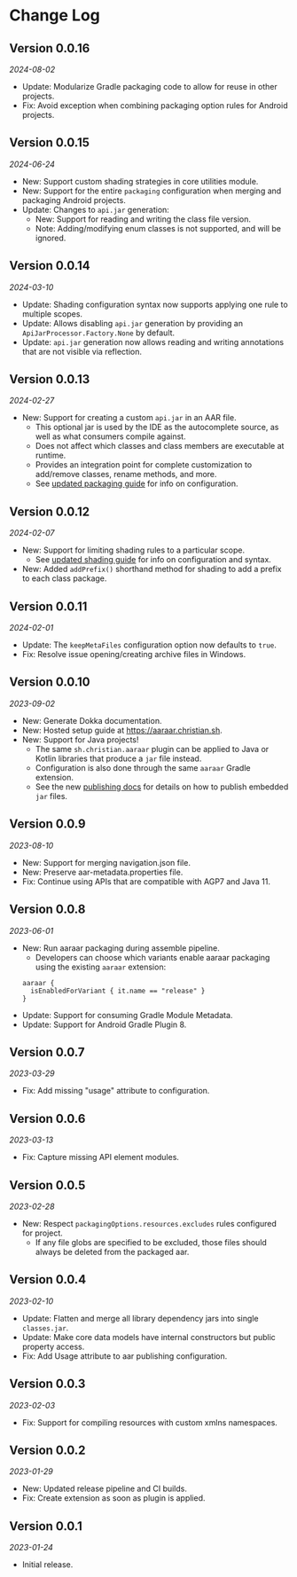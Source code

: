 Change Log
==========

## Version 0.0.16

_2024-08-02_

* Update: Modularize Gradle packaging code to allow for reuse in other projects.
* Fix: Avoid exception when combining packaging option rules for Android projects.

## Version 0.0.15

_2024-06-24_

* New: Support custom shading strategies in core utilities module.
* New: Support for the entire `packaging` configuration when merging and packaging Android projects.
* Update: Changes to `api.jar` generation:
  * New: Support for reading and writing the class file version.
  * Note: Adding/modifying enum classes is not supported, and will be ignored.

## Version 0.0.14

_2024-03-10_

* Update: Shading configuration syntax now supports applying one rule to multiple scopes.
* Update: Allows disabling `api.jar` generation by providing an `ApiJarProcessor.Factory.None` by default.
* Update: `api.jar` generation now allows reading and writing annotations that are not visible via reflection.

## Version 0.0.13

_2024-02-27_

* New: Support for creating a custom `api.jar` in an AAR file.
    * This optional jar is used by the IDE as the autocomplete source, as well as what consumers compile against.
    * Does not affect which classes and class members are executable at runtime.
    * Provides an integration point for complete customization to add/remove classes, rename methods, and more.
    * See [updated packaging guide](https://aaraar.christian.sh/packaging) for info on configuration.

## Version 0.0.12

_2024-02-07_

* New: Support for limiting shading rules to a particular scope.
    * See [updated shading guide](https://aaraar.christian.sh/shading) for info on configuration and syntax.
* New: Added `addPrefix()` shorthand method for shading to add a prefix to each class package.

## Version 0.0.11

_2024-02-01_

* Update: The `keepMetaFiles` configuration option now defaults to `true`.
* Fix: Resolve issue opening/creating archive files in Windows.

## Version 0.0.10

_2023-09-02_

* New: Generate Dokka documentation.
* New: Hosted setup guide at https://aaraar.christian.sh.
* New: Support for Java projects!
    * The same `sh.christian.aaraar` plugin can be applied to Java or Kotlin libraries that produce a `jar` file instead.
    * Configuration is also done through the same `aaraar` Gradle extension.
    * See the new [publishing docs](https://aaraar.christian.sh/publishing-jar) for details on how to publish embedded `jar` files.

## Version 0.0.9

_2023-08-10_

* New: Support for merging navigation.json file.
* New: Preserve aar-metadata.properties file.
* Fix: Continue using APIs that are compatible with AGP7 and Java 11.

## Version 0.0.8

_2023-06-01_

* New: Run aaraar packaging during assemble pipeline.
    * Developers can choose which variants enable aaraar packaging using the existing `aaraar` extension:
    ```
    aaraar {
      isEnabledForVariant { it.name == "release" }
    }
    ```
* Update: Support for consuming Gradle Module Metadata.
* Update: Support for Android Gradle Plugin 8.

## Version 0.0.7

_2023-03-29_

* Fix: Add missing "usage" attribute to configuration.

## Version 0.0.6

_2023-03-13_

* Fix: Capture missing API element modules.

## Version 0.0.5

_2023-02-28_

* New: Respect `packagingOptions.resources.excludes` rules configured for project.
    * If any file globs are specified to be excluded, those files should always be deleted from the packaged aar.

## Version 0.0.4

_2023-02-10_

* Update: Flatten and merge all library dependency jars into single `classes.jar`.
* Update: Make core data models have internal constructors but public property access.
* Fix: Add Usage attribute to aar publishing configuration.

## Version 0.0.3

_2023-02-03_

* Fix: Support for compiling resources with custom xmlns namespaces.

## Version 0.0.2

_2023-01-29_

* New: Updated release pipeline and CI builds.
* Fix: Create extension as soon as plugin is applied.

## Version 0.0.1

_2023-01-24_

* Initial release.
